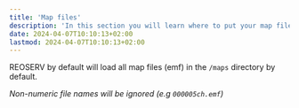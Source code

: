 ```yaml
---
title: 'Map files'
description: 'In this section you will learn where to put your map files'
date: 2024-04-07T10:10:13+02:00
lastmod: 2024-04-07T10:10:13+02:00
---
```


REOSERV by default will load all map files (emf) in the `/maps` directory by default.

_Non-numeric file names will be ignored (e.g `000005ch.emf`)_
